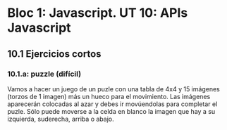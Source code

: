 # Bloc 1: Javascript. UT 10: APIs Javascript

## 10.1 Ejercicios cortos

### 10.1.a: puzzle (difícil)
Vamos a hacer un juego de un puzle con una tabla de 4x4 y 15 imágenes (torzos de 1 imagen) más un hueco para el movimiento. Las imágenes aparecerán colocadas al azar y debes ir movúendolas para completar el puzle. Sólo puede moverse a la celda en blanco la imagen que hay a su izquierda, suderecha, arriba o abajo.

